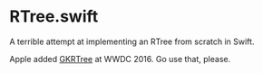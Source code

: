 # RTree.swift
A terrible attempt at implementing an RTree from scratch in Swift.

Apple added [GKRTree](https://developer.apple.com/reference/gameplaykit/gkrtree) at WWDC 2016. Go use that, please.
